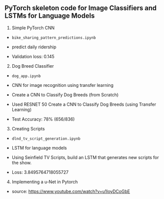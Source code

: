 ## PyTorch skeleton code for Image Classifiers and LSTMs for Language Models

1. Simple PyTorch CNN

  * `bike_sharing_pattern_predictions.ipynb`

  * predict daily ridership

  * Validation loss: 0.145


2. Dog Breed Classifier

  * `dog_app.ipynb`

  * CNN for image recognition using transfer learning

  * Create a CNN to Classify Dog Breeds (from Scratch)

  * Used RESNET 50 Create a CNN to Classify Dog Breeds (using Transfer Learning)

  * Test Accuracy: 78% (656/836)
  
3. Creating Scripts

  * `dlnd_tv_script_generation.ipynb`

  * LSTM for language models

  * Using Seinfield TV Scripts, build an LSTM that generates new scripts for the show.

  * Loss: 3.8495764718055727

4. Implementing a u-Net in Pytorch

  * source: https://www.youtube.com/watch?v=u1loyDCoGbE
  
  
